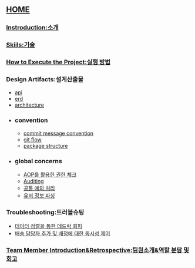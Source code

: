 ## [HOME](https://github.com/team-faster/faster) 
### [Instroduction:소개](https://github.com/team-faster/faster/wiki/Instroduction:%EC%86%8C%EA%B0%9C) 
### [Skiils:기술](https://github.com/team-faster/faster/wiki/Skiils:%EA%B8%B0%EC%88%A0)
### [How to Execute the Project:실행 방법](https://github.com/team-faster/faster/wiki/How-to-Execute-the-Project:%EC%8B%A4%ED%96%89-%EB%B0%A9%EB%B2%95) 
### Design Artifacts:설계산출물
- [api](https://github.com/team-faster/faster/wiki/api)
- [erd](https://github.com/team-faster/faster/wiki/erd)
- [architecture](https://github.com/team-faster/faster/wiki/architecture)
- ### convention
   - [commit message convention](https://github.com/team-faster/faster/wiki/commit-message-convention)
   - [git flow](https://github.com/team-faster/faster/wiki/git-flow) 
   - [package structure](https://github.com/team-faster/faster/wiki/DDD-%EA%B3%84%EC%B8%B5-%EA%B5%AC%EC%A1%B0) 
- ### global concerns
   - [AOP를 활용한 권한 체크](https://github.com/team-faster/faster/wiki/AOP%EB%A5%BC-%ED%99%9C%EC%9A%A9%ED%95%9C-%EA%B6%8C%ED%95%9C%EC%B2%B4%ED%81%AC)
   - [Auditing](https://github.com/team-faster/faster/wiki/Auditing)
   - [공통 예외 처리](https://github.com/team-faster/faster/wiki/%EA%B3%B5%ED%86%B5-%EC%98%88%EC%99%B8-%EC%B2%98%EB%A6%AC)
   - [유저 정보 파싱](https://github.com/team-faster/faster/wiki/%EC%9C%A0%EC%A0%80-%EC%A0%95%EB%B3%B4-%ED%8C%8C%EC%8B%B1)
### Troubleshooting:트러블슈팅 
- [데이터 정렬을 통한 데드락 회피](https://github.com/team-faster/faster/wiki/%EB%8D%B0%EC%9D%B4%ED%84%B0-%EC%A0%95%EB%A0%AC%EC%9D%84-%ED%86%B5%ED%95%9C-%EB%8D%B0%EB%93%9C%EB%9D%BD-%ED%9A%8C%ED%94%BC)
- [배송 담당자 추가 및 배정에 대한 동시성 제어](https://github.com/team-faster/faster/wiki/%EB%B0%B0%EC%86%A1-%EB%8B%B4%EB%8B%B9%EC%9E%90-%EC%B6%94%EA%B0%80-%EB%B0%8F-%EB%B0%B0%EC%A0%95%EC%97%90-%EB%8C%80%ED%95%9C-%EB%8F%99%EC%8B%9C%EC%84%B1-%EC%A0%9C%EC%96%B4)
### [Team Member Introduction&Retrospective:팀원소개&역할 분담 및 회고](https://github.com/team-faster/faster/wiki/Team-Member-Introduction&Retrospective:%ED%8C%80%EC%9B%90%EC%86%8C%EA%B0%9C&%EC%97%AD%ED%95%A0%EB%B6%84%EB%8B%B4-%EB%B0%8F-%ED%9A%8C%EA%B3%A0)
